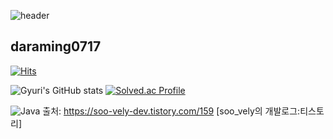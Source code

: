 ![header](https://capsule-render.vercel.app/api?type=Waving&color=5191CE&text=Park%20Gyuri)
## daraming0717

[![Hits](https://hits.seeyoufarm.com/api/count/incr/badge.svg?url=https%3A%2F%2Fgithub.com%2Fdaraming0717&count_bg=%235191CE&title_bg=%23030314&icon=&icon_color=%23E7E7E7&title=hits&edge_flat=false)](https://hits.seeyoufarm.com)

![Gyuri's GitHub stats](https://github-readme-stats.vercel.app/api?username=daraming0717&theme=holi&show_icons=true)
[![Solved.ac Profile](http://mazassumnida.wtf/api/v2/generate_badge?boj=rbfl0403)](https://solved.ac/rbfl0403/)

![Java](https://img.shields.io/badge/Java-007396.svg?&style=for-the-badge&logo=Java&logoColor=white)
출처: https://soo-vely-dev.tistory.com/159 [soo_vely의 개발로그:티스토리]
